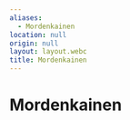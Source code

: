 ```yaml
---
aliases:
  - Mordenkainen
location: null
origin: null
layout: layout.webc
title: Mordenkainen
---
```

# Mordenkainen
